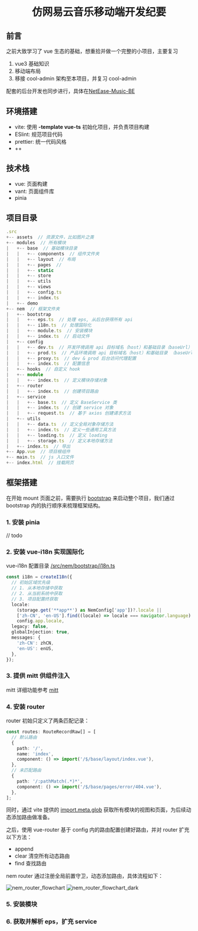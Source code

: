<h1 align="center">仿网易云音乐移动端开发纪要</h1>

## 前言

之前大致学习了 vue 生态的基础，想重拾并做一个完整的小项目，主要复习

1. vue3 基础知识
2. 移动端布局
3. 移接 cool-admin 架构至本项目，并复习 cool-admin

配套的后台开发也同步进行，具体在[NetEase-Music-BE](https://github.com/bj75326/NetEase-Music-BE)

## 环境搭建

- vite: 使用 **-template vue-ts** 初始化项目，并负责项目构建
- ESlint: 规范项目代码
- prettier: 统一代码风格
- ++

## 技术栈

- vue: 页面构建
- vant: 页面组件库
- pinia

## 项目目录

```ts
.src
+-- assets  // 资源文件，比如图片之类
+-- modules  // 所有模块
|   +-- base  // 基础模块目录
|   |   +-- components  // 组件文件夹
|   |   +-- layout  // 布局
|   |   +-- pages  // 
|   |   +-- static
|   |   +-- store
|   |   +-- utils
|   |   +-- views
|   |   +-- config.ts
|   |   +-- index.ts
|   +-- demo
+-- nem  // 框架文件夹
|   +-- bootstrap
|   |   +-- eps.ts  // 处理 eps, 从后台获得所有 api
|   |   +-- i18n.ts  // 处理国际化
|   |   +-- module.ts  // 安装模块
|   |   +-- index.ts  // 启动文件
|   +-- config
|   |   +-- dev.ts  // 开发环境调用 api 目标域名（host）和基础目录（baseUrl）
|   |   +-- prod.ts  // 产品环境调用 api 目标域名（host）和基础目录 （baseUrl）
|   |   +-- proxy.ts  // dev & prod 后台访问代理配置
|   |   +-- index.ts  // 配置信息
|   +-- hooks  // 自定义 hook
|   +-- module
|   |   +-- index.ts  // 定义模块存储对象 
|   +-- router
|   |   +-- index.ts  // 创建项目路由
|   +-- service
|   |   +-- base.ts  // 定义 BaseService 类
|   |   +-- index.ts  // 创建 service 对象
|   |   +-- request.ts  // 基于 axios 创建请求方法
|   +-- utils
|   |   +-- data.ts  // 定义全局对象存储方法
|   |   +-- index.ts  // 定义一些通用工具方法
|   |   +-- loading.ts  // 定义 loading 
|   |   +-- storage.ts  // 定义本地存储方法
|   +-- index.ts  // 导出
+-- App.vue  // 项目根组件
+-- main.ts  // js 入口文件
+-- index.html  // 挂载网页
```

## 框架搭建

在开始 mount 页面之前，需要执行 [bootstrap](/src/nem/bootstrap/index.ts) 来启动整个项目，我们通过 bootstrap 内的执行顺序来梳理框架结构。

### 1. 安装 pinia

// todo

### 2. 安装 vue-i18n 实现国际化

vue-i18n 配置目录 [/src/nem/bootstrap/i18n.ts](/src/nem/bootstrap/i18n.ts) 

```ts
const i18n = createI18n({
  // 初始区域优先级
  // 1. 从本地存储中获取
  // 2. 从当前系统中获取
  // 3. 项目配置终获取
  locale:
    (storage.get('**app**') as NemConfig['app'])?.locale ||
    ['zh-CN', 'en-US'].find((locale) => locale === navigator.language) ||
    config.app.locale,
  legacy: false,
  globalInjection: true,
  messages: {
    'zh-CN': zhCN,
    'en-US': enUS,
  },
});
```

### 3. 提供 mitt 供组件注入

mitt 详细功能参考 [mitt](https://github.com/developit/mitt)

### 4. 安装 router

router 初始只定义了两条匹配记录：

```ts
const routes: RouteRecordRaw[] = [
  // 默认路由
  {
    path: '/',
    name: 'index',
    component: () => import('/$/base/layout/index.vue'),
  },
  // 未匹配路由
  {
    path: '/:pathMatch(.*)*',
    component: () => import('/$/base/pages/error/404.vue'),
  },
];
```

同时，通过 vite 提供的 [import.meta.glob](https://cn.vitejs.dev/guide/migration-from-v2.html#importmetaglob) 获取所有模块的视图和页面，为后续动态添加路由做准备。

之后，使用 vue-router 基于 config 内的路由配置创建好路由，并对 router 扩充以下方法：

- append  
- clear  清空所有动态路由
- find  查找路由

nem router 通过注册全局前置守卫，动态添加路由，具体流程如下：

![nem_router_flowchart](./src/assets/nem_router_flowchart.png#gh-light-mode-only)
![nem_router_flowchart_dark](./src/assets/nem_router_flowchart_dark.png#gh-dark-mode-only)

### 5. 安装模块



### 6. 获取并解析 eps，扩充 service




